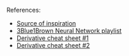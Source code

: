 References:
- [Source of inspiration](https://github.com/tsoding/nn.h)
- [3Blue1Brown Neural Network playlist](https://www.youtube.com/watch?v=aircAruvnKk&list=PLZHQObOWTQDNU6R1_67000Dx_ZCJB-3pi&ab_channel=3Blue1Brown)
- [Derivative cheat sheet #1](https://www.mathsisfun.com/calculus/derivatives-rules.html)
- [Derivative cheat sheet #2](https://imgv2-2-f.scribdassets.com/img/document/248648954/original/d1d62dec59/1582846138?v=1)
